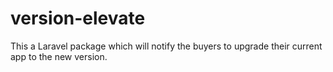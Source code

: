 # version-elevate
This a Laravel package which will notify the buyers to upgrade their current app to the new version.

